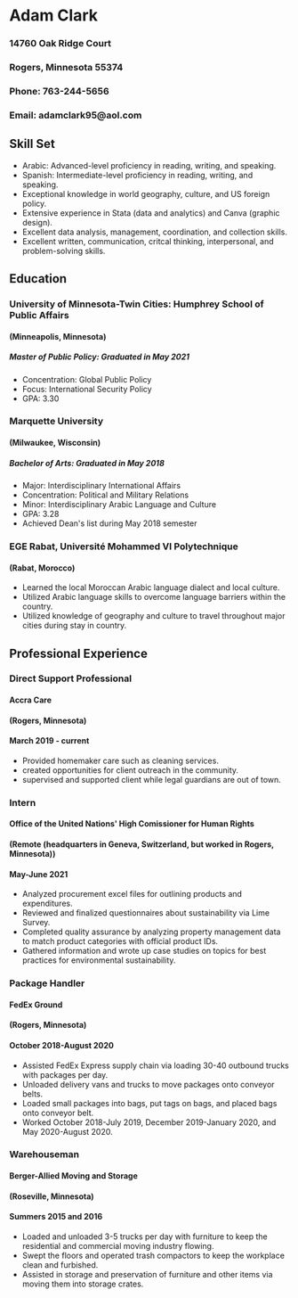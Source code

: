 <!DOCTYPE html>
<html>
<head>
  <meta charset="utf-8">
  <meta name="viewport" content="width=device-width">
  <title>JS Bin</title>
 
  <link rel="stylesheet" href="style.css"/>
</head>
<body>
 <div class="header">  
  <h1> Adam Clark </h1>
  <h3> 14760 Oak Ridge Court </h3>
  <h3> Rogers, Minnesota 55374 </h3>
  <h3> Phone: 763-244-5656 </h3>
  <h3> Email: adamclark95@aol.com </h3>
 </div>
 <div class="alpha">
  <h2> Skill Set </h2>
  <ul>
   <li> Arabic: Advanced-level proficiency in reading, writing, and speaking. </li>
   <li> Spanish: Intermediate-level proficiency in reading, writing, and speaking. </li>
   <li> Exceptional knowledge in world geography, culture, and US foreign policy. </li>
   <li> Extensive experience in Stata (data and analytics) and Canva (graphic design). </li>
   <li> Excellent data analysis, management, coordination, and collection skills. </li>
   <li> Excellent written, communication, critcal thinking, interpersonal, and problem-solving skills. </li>
  </ul>
 </div>
 <div class="bravo">
  <h2> Education </h2>
  <h3> University of Minnesota-Twin Cities: Humphrey School of Public Affairs </h3>
  <h4>(Minneapolis, Minnesota)</h4>
  <h5> Master of Public Policy: Graduated in May 2021 </h4>
  <ul>
    <li> Concentration: Global Public Policy </li>
    <li> Focus: International Security Policy </li>
    <li> GPA: 3.30 </li>
  </ul>
  <h3> Marquette University</h3>
  <h4>(Milwaukee, Wisconsin)</h4>
  <h5> Bachelor of Arts: Graduated in May 2018 </h5>
  <ul>
    <li>Major: Interdisciplinary International Affairs </li>
    <li>Concentration: Political and Military Relations </li>
    <li>Minor: Interdisciplinary Arabic Language and Culture </li>
    <li>GPA: 3.28 </li>
    <li>Achieved Dean's list during May 2018 semester </li>
  </ul>
  <h3> EGE Rabat, Université Mohammed VI Polytechnique </h3>
  <h4> (Rabat, Morocco) </h4>
  <ul>
    <li>Learned the local Moroccan Arabic language dialect and local culture. </li>
    <li>Utilized Arabic language skills to overcome language barriers within the country. </li>
    <li>Utilized knowledge of geography and culture to travel throughout major cities during stay in country. </li>
  </ul>
 </div>
 <div class="charlie">
   <h2> Professional Experience </h2>
   <h3> Direct Support Professional </h3>
   <h4> Accra Care </h4>
   <h4> (Rogers, Minnesota) </h4>
   <h4> March 2019 - current </h4>
   <ul>
     <li> Provided homemaker care such as cleaning services. </li>
     <li> created opportunities for client outreach in the community. </li>
     <li> supervised and supported client while legal guardians are out of town. </li>
   </ul>
   <h3> Intern </h3>
   <h4> Office of the United Nations' High Comissioner for Human Rights </h4>
   <h4> (Remote (headquarters in Geneva, Switzerland, but worked in Rogers, Minnesota))
   <h4> May-June 2021 </h4>
    <ul>
      <li> Analyzed procurement excel files for outlining products and expenditures. </li>
      <li> Reviewed and finalized questionnaires about sustainability via Lime Survey. </li>
      <li> Completed quality assurance by analyzing property management data to match product categories with official product IDs. </li>    
      <li> Gathered information and wrote up case studies on topics for best practices for environmental sustainability. </li>
    </ul>
   <h3> Package Handler </h3>
   <h4> FedEx Ground </h4>
   <h4> (Rogers, Minnesota) </h4>
   <h4> October 2018-August 2020 </h4>
     <ul>
       <li> Assisted FedEx Express supply chain via loading 30-40 outbound trucks with packages per day. </li>    
       <li> Unloaded delivery vans and trucks to move packages onto conveyor belts.
       <li> Loaded small packages into bags, put tags on bags, and placed bags onto conveyor belt. </li>
       <li> Worked October 2018-July 2019, December 2019-January 2020, and May 2020-August 2020. </li>
     </ul>
   <h3> Warehouseman </h3>
   <h4> Berger-Allied Moving and Storage </h4>
   <h4> (Roseville, Minnesota) </h4>
   <h4> Summers 2015 and 2016 </h4>
     <ul>
       <li> Loaded and unloaded 3-5 trucks per day with furniture to keep the residential and commercial moving industry flowing. </li>
       <li> Swept the floors and operated trash compactors to keep the workplace clean and furbished. </li>
       <li> Assisted in storage and preservation of furniture and other items via moving them into storage crates. </li>
     </ul>
  </div>
   
</body>
  </html>
